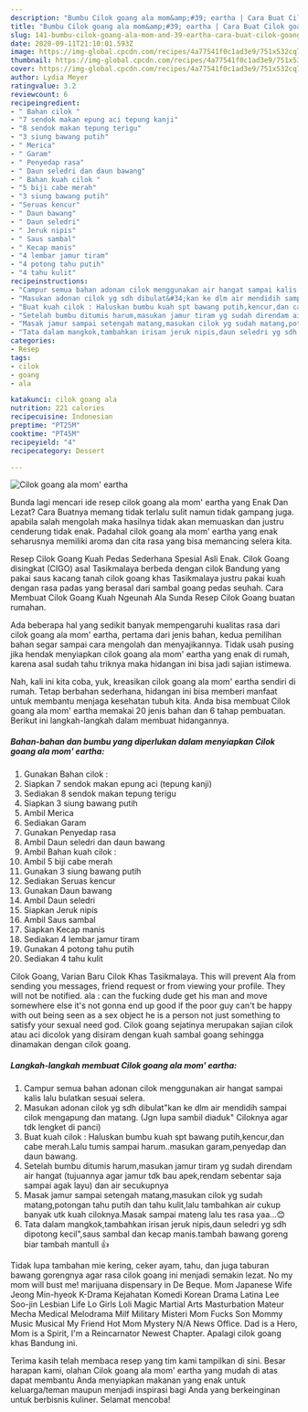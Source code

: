 ```yaml
---
description: "Bumbu Cilok goang ala mom&amp;#39; eartha | Cara Buat Cilok goang ala mom&amp;#39; eartha Yang Enak dan Simpel"
title: "Bumbu Cilok goang ala mom&amp;#39; eartha | Cara Buat Cilok goang ala mom&amp;#39; eartha Yang Enak dan Simpel"
slug: 141-bumbu-cilok-goang-ala-mom-and-39-eartha-cara-buat-cilok-goang-ala-mom-and-39-eartha-yang-enak-dan-simpel
date: 2020-09-11T21:10:01.593Z
image: https://img-global.cpcdn.com/recipes/4a77541f0c1ad3e9/751x532cq70/cilok-goang-ala-mom-eartha-foto-resep-utama.jpg
thumbnail: https://img-global.cpcdn.com/recipes/4a77541f0c1ad3e9/751x532cq70/cilok-goang-ala-mom-eartha-foto-resep-utama.jpg
cover: https://img-global.cpcdn.com/recipes/4a77541f0c1ad3e9/751x532cq70/cilok-goang-ala-mom-eartha-foto-resep-utama.jpg
author: Lydia Meyer
ratingvalue: 3.2
reviewcount: 6
recipeingredient:
- " Bahan cilok "
- "7 sendok makan epung aci tepung kanji"
- "8 sendok makan tepung terigu"
- "3 siung bawang putih"
- " Merica"
- " Garam"
- " Penyedap rasa"
- " Daun seledri dan daun bawang"
- " Bahan kuah cilok "
- "5 biji cabe merah"
- "3 siung bawang putih"
- "Seruas kencur"
- " Daun bawang"
- " Daun seledri"
- " Jeruk nipis"
- " Saus sambal"
- " Kecap manis"
- "4 lembar jamur tiram"
- "4 potong tahu putih"
- "4 tahu kulit"
recipeinstructions:
- "Campur semua bahan adonan cilok menggunakan air hangat sampai kalis lalu bulatkan sesuai selera."
- "Masukan adonan cilok yg sdh dibulat&#34;kan ke dlm air mendidih sampai cilok mengapung dan matang. (Jgn lupa sambil diaduk&#34; Ciloknya agar tdk lengket di panci)"
- "Buat kuah cilok : Haluskan bumbu kuah spt bawang putih,kencur,dan cabe merah.Lalu tumis sampai harum..masukan garam,penyedap dan daun bawang."
- "Setelah bumbu ditumis harum,masukan jamur tiram yg sudah direndam air hangat (tujuannya agar jamur tdk bau apek,rendam sebentar saja sampai agak layu) dan air secukupnya"
- "Masak jamur sampai setengah matang,masukan cilok yg sudah matang,potongan tahu putih dan tahu kulit,lalu tambahkan air cukup banyak utk kuah ciloknya.Masak sampai mateng lalu tes rasa yaa...😊"
- "Tata dalam mangkok,tambahkan irisan jeruk nipis,daun seledri yg sdh dipotong kecil&#34;,saus sambal dan kecap manis.tambah bawang goreng biar tambah mantull 👍"
categories:
- Resep
tags:
- cilok
- goang
- ala

katakunci: cilok goang ala 
nutrition: 221 calories
recipecuisine: Indonesian
preptime: "PT25M"
cooktime: "PT45M"
recipeyield: "4"
recipecategory: Dessert

---
```



![Cilok goang ala mom&#39; eartha](https://img-global.cpcdn.com/recipes/4a77541f0c1ad3e9/751x532cq70/cilok-goang-ala-mom-eartha-foto-resep-utama.jpg)

Bunda lagi mencari ide resep cilok goang ala mom&#39; eartha yang Enak Dan Lezat? Cara Buatnya memang tidak terlalu sulit namun tidak gampang juga. apabila salah mengolah maka hasilnya tidak akan memuaskan dan justru cenderung tidak enak. Padahal cilok goang ala mom&#39; eartha yang enak seharusnya memiliki aroma dan cita rasa yang bisa memancing selera kita.

Resep Cilok Goang Kuah Pedas Sederhana Spesial Asli Enak. Cilok Goang disingkat (CIGO) asal Tasikmalaya berbeda dengan cilok Bandung yang pakai saus kacang tanah cilok goang khas Tasikmalaya justru pakai kuah dengan rasa padas yang berasal dari sambal goang pedas seuhah. Cara Membuat Cilok Goang Kuah Ngeunah Ala Sunda Resep Cilok Goang buatan rumahan.

Ada beberapa hal yang sedikit banyak mempengaruhi kualitas rasa dari cilok goang ala mom&#39; eartha, pertama dari jenis bahan, kedua pemilihan bahan segar sampai cara mengolah dan menyajikannya. Tidak usah pusing jika hendak menyiapkan cilok goang ala mom&#39; eartha yang enak di rumah, karena asal sudah tahu triknya maka hidangan ini bisa jadi sajian istimewa.


Nah, kali ini kita coba, yuk, kreasikan cilok goang ala mom&#39; eartha sendiri di rumah. Tetap berbahan sederhana, hidangan ini bisa memberi manfaat untuk membantu menjaga kesehatan tubuh kita. Anda bisa membuat Cilok goang ala mom&#39; eartha memakai 20 jenis bahan dan 6 tahap pembuatan. Berikut ini langkah-langkah dalam membuat hidangannya.

<!--inarticleads1-->

##### Bahan-bahan dan bumbu yang diperlukan dalam menyiapkan Cilok goang ala mom&#39; eartha:

1. Gunakan  Bahan cilok :
1. Siapkan 7 sendok makan epung aci (tepung kanji)
1. Sediakan 8 sendok makan tepung terigu
1. Siapkan 3 siung bawang putih
1. Ambil  Merica
1. Sediakan  Garam
1. Gunakan  Penyedap rasa
1. Ambil  Daun seledri dan daun bawang
1. Ambil  Bahan kuah cilok :
1. Ambil 5 biji cabe merah
1. Gunakan 3 siung bawang putih
1. Sediakan Seruas kencur
1. Gunakan  Daun bawang
1. Ambil  Daun seledri
1. Siapkan  Jeruk nipis
1. Ambil  Saus sambal
1. Siapkan  Kecap manis
1. Sediakan 4 lembar jamur tiram
1. Gunakan 4 potong tahu putih
1. Sediakan 4 tahu kulit


Cilok Goang, Varian Baru Cilok Khas Tasikmalaya. This will prevent Ala from sending you messages, friend request or from viewing your profile. They will not be notified. ala : can the fucking dude get his man and move somewhere else it&#39;s not gonna end up good if the poor guy can&#39;t be happy with out being seen as a sex object he is a person not just something to satisfy your sexual need god. Cilok goang sejatinya merupakan sajian cilok atau aci dicolok yang disiram dengan kuah sambal goang sehingga dinamakan dengan cilok goang. 

<!--inarticleads2-->

##### Langkah-langkah membuat Cilok goang ala mom&#39; eartha:

1. Campur semua bahan adonan cilok menggunakan air hangat sampai kalis lalu bulatkan sesuai selera.
1. Masukan adonan cilok yg sdh dibulat&#34;kan ke dlm air mendidih sampai cilok mengapung dan matang. (Jgn lupa sambil diaduk&#34; Ciloknya agar tdk lengket di panci)
1. Buat kuah cilok : Haluskan bumbu kuah spt bawang putih,kencur,dan cabe merah.Lalu tumis sampai harum..masukan garam,penyedap dan daun bawang.
1. Setelah bumbu ditumis harum,masukan jamur tiram yg sudah direndam air hangat (tujuannya agar jamur tdk bau apek,rendam sebentar saja sampai agak layu) dan air secukupnya
1. Masak jamur sampai setengah matang,masukan cilok yg sudah matang,potongan tahu putih dan tahu kulit,lalu tambahkan air cukup banyak utk kuah ciloknya.Masak sampai mateng lalu tes rasa yaa...😊
1. Tata dalam mangkok,tambahkan irisan jeruk nipis,daun seledri yg sdh dipotong kecil&#34;,saus sambal dan kecap manis.tambah bawang goreng biar tambah mantull 👍


Tidak lupa tambahan mie kering, ceker ayam, tahu, dan juga taburan bawang gorengnya agar rasa cilok goang ini menjadi semakin lezat. No my mom will bust me! marijuana dispensary in De Beque. Mom Japanese Wife Jeong Min-hyeok K-Drama Kejahatan Komedi Korean Drama Latina Lee Soo-jin Lesbian Life Lo Girls Loli Magic Martial Arts Masturbation Mateur Mecha Medical Melodrama Milf Military Misteri Mom Fucks Son Mommy Music Musical My Friend Hot Mom Mystery N/A News Office. Dad is a Hero, Mom is a Spirit, I&#39;m a Reincarnator Newest Chapter. Apalagi cilok goang khas Bandung ini. 

Terima kasih telah membaca resep yang tim kami tampilkan di sini. Besar harapan kami, olahan Cilok goang ala mom&#39; eartha yang mudah di atas dapat membantu Anda menyiapkan makanan yang enak untuk keluarga/teman maupun menjadi inspirasi bagi Anda yang berkeinginan untuk berbisnis kuliner. Selamat mencoba!
